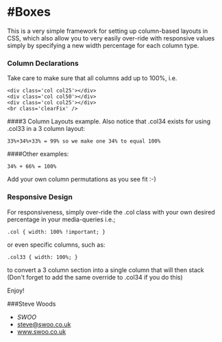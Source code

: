 #Boxes
=====

This is a very simple framework for setting up column-based layouts in CSS, which also allow
you to very easily over-ride with responsive values simply by specifying a new width percentage
for each column type.

### Column Declarations
Take care to make sure that all columns add up to 100%, i.e.

  	<div class='col col25'></div>
  	<div class='col col50'></div>
	<div class='col col25'></div>
	<br class='clearFix' />

####3 Column Layouts example.
Also notice that .col34 exists for using .col33 in a 3 column layout:

	33%+34%+33% = 99% so we make one 34% to equal 100%

####Other examples:

	34% + 66% = 100%

Add your own column permutations as you see fit :-)

### Responsive Design
For responsiveness, simply over-ride the .col class with your own desired percentage in your media-queries i.e.;
	
	.col { width: 100% !important; }

or even specific columns, such as:

	.col33 { width: 100%; } 

to convert a 3 column section into a single column that will then stack 
(Don't forget to add the same override to .col34 if you do this)

Enjoy!

###Steve Woods
* _SWOO_
* steve@swoo.co.uk
* www.swoo.co.uk
